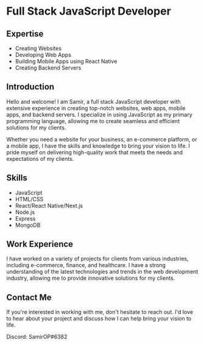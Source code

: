 # Full Stack JavaScript Developer

## Expertise
- Creating Websites
- Developing Web Apps
- Building Mobile Apps using React Native
- Creating Backend Servers

## Introduction
Hello and welcome! I am Samir, a full stack JavaScript developer with extensive experience in creating top-notch websites, web apps, mobile apps, and backend servers. I specialize in using JavaScript as my primary programming language, allowing me to create seamless and efficient solutions for my clients.

Whether you need a website for your business, an e-commerce platform, or a mobile app, I have the skills and knowledge to bring your vision to life. I pride myself on delivering high-quality work that meets the needs and expectations of my clients.

## Skills
- JavaScript
- HTML/CSS
- React/React Native/Next.js
- Node.js
- Express
- MongoDB

## Work Experience
I have worked on a variety of projects for clients from various industries, including e-commerce, finance, and healthcare. I have a strong understanding of the latest technologies and trends in the web development industry, allowing me to provide innovative solutions for my clients.

## Contact Me
If you're interested in working with me, don't hesitate to reach out. I'd love to hear about your project and discuss how I can help bring your vision to life.

Discord: SamirOP#6382
